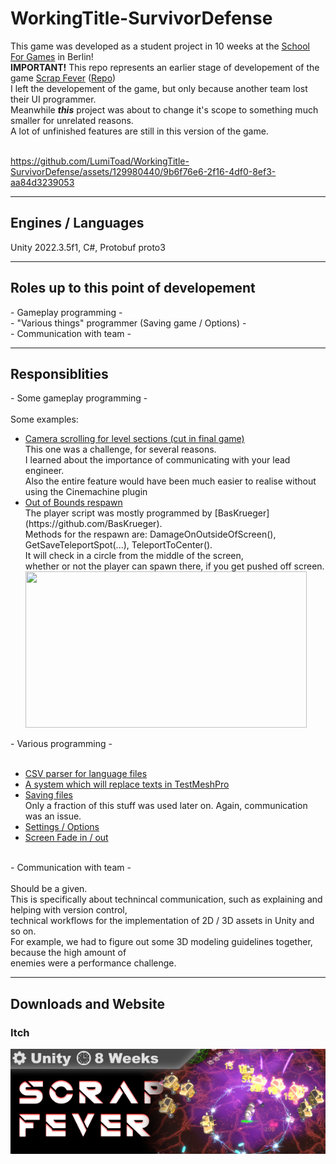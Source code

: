 <div align="left">
  
  <h1>WorkingTitle-SurvivorDefense</h1>

  <p>
    This game was developed as a student project in 10 weeks at the <a href="https://www.school4games.net">School For Games</a> in Berlin! <br />
    <b>IMPORTANT!</b> This repo represents an earlier stage of developement of the game <a href="https://suchti0352.itch.io/scrap-fever">Scrap Fever</a> (<a href="https://github.com/BasKrueger/ScrapFever/tree/main">Repo</a>)<br />
    I left the developement of the game, but only because another team lost their UI programmer.<br />
    Meanwhile <b><i>this</i></b> project was about to change it's scope to something much smaller for unrelated reasons.<br />
    A lot of unfinished features are still in this version of the game.
    <br /> <br />
  </p>

https://github.com/LumiToad/WorkingTitle-SurvivorDefense/assets/129980440/9b6f76e6-2f16-4df0-8ef3-aa84d3239053

  <hr />
  <h2>Engines / Languages</h2>
  Unity 2022.3.5f1, C#, Protobuf proto3

  <hr />
  <h2>Roles up to this point of developement</h2>
  - Gameplay programming -<br />
  - "Various things" programmer (Saving game / Options) -<br />
  - Communication with team -
  
  <hr />
  <h2>Responsiblities</h2>
  - Some gameplay programming -<br /><br />
  Some examples:
  <ul>
    <li><a href="https://github.com/LumiToad/WorkingTitle-SurvivorDefense/tree/main/Assets/Scripts/Camera">Camera scrolling for level sections (cut in final game)<a/></li>
      This one was a challenge, for several reasons.<br />
      I learned about the importance of communicating with your lead engineer.<br />
      Also the entire feature would have been much easier to realise without using the Cinemachine plugin<br />
    <li><a href="https://github.com/LumiToad/WorkingTitle-SurvivorDefense/blob/main/Assets/Scripts/Player/Player.cs">Out of Bounds respawn<a/></li>
      The player script was mostly programmed by [BasKrueger](https://github.com/BasKrueger).<br />
      Methods for the respawn are: DamageOnOutsideOfScreen(), GetSaveTeleportSpot(...), TeleportToCenter().<br />
      It will check in a circle from the middle of the screen,<br /> whether or not the player can spawn there, if you get pushed off screen.<br />
      <img src="https://github.com/LumiToad/WorkingTitle-SurvivorDefense/assets/129980440/68d75985-f398-459f-8796-98e5493395b4" width="450" height="250" />

  </ul>
  - Various programming -<br /><br />
  <ul>
    <li><a href="https://github.com/LumiToad/WorkingTitle-SurvivorDefense/blob/main/Assets/Scripts/Translation/CSVLanguageFileParser.cs">CSV parser for language files<a/></li>
    <li><a href="https://github.com/LumiToad/WorkingTitle-SurvivorDefense/blob/main/Assets/Scripts/Translation/TextByLanguage.cs">A system which will replace texts in TestMeshPro<a/></li>
    <li><a href="https://github.com/LumiToad/WorkingTitle-SurvivorDefense/blob/main/Assets/Scripts/Settings/SaveFileUtils.cs">Saving files<a/></li>
      Only a fraction of this stuff was used later on. Again, communication was an issue.
    <li><a href="https://github.com/LumiToad/WorkingTitle-SurvivorDefense/tree/main/Assets/Scripts/Settings">Settings / Options<a/></li>
    <li><a href="https://github.com/LumiToad/WorkingTitle-SurvivorDefense/blob/main/Assets/Scripts/Game/UI/FadeScreen.cs">Screen Fade in / out<a/></li>
  </ul>
    <br />
  - Communication with team -<br /><br />
  Should be a given.<br />
  This is specifically about technincal communication, such as explaining and helping with version control,<br />
  technical workflows for the implementation of 2D / 3D assets in Unity and so on.<br />
  For example, we had to figure out some 3D modeling guidelines together, because the high amount of<br />
  enemies were a performance challenge.
  <hr />
  <h2>Downloads and Website</h2>

  <h3>Itch</h3>
  <a href="https://suchti0352.itch.io/scrap-fever">
    <img src="https://github.com/LumiToad/LumiToad/blob/main/img/banner/github_scrap_banner.png" alt="scrap banner" />
  </a>
  
</div>
